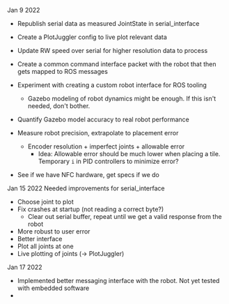 Jan 9 2022
- Republish serial data as measured JointState in serial_interface
- Create a PlotJuggler config to live plot relevant data
- Update RW speed over serial for higher resolution data to process
- Create a common command interface packet with the robot that then gets mapped to ROS messages
- Experiment with creating a custom robot interface for ROS tooling
    - Gazebo modeling of robot dynamics might be enough. If this isn't needed, don't bother.
- Quantify Gazebo model accuracy to real robot performance

- Measure robot precision, extrapolate to placement error
    - Encoder resolution + imperfect joints + allowable error
        - Idea: Allowable error should be much lower when placing a tile. Temporary `i` in PID controllers to minimize error?

- See if we have NFC hardware, get specs if we do

Jan 15 2022
Needed improvements for serial_interface
- Choose joint to plot
- Fix crashes at startup (not reading a correct byte?)
    - Clear out serial buffer, repeat until we get a valid response from the robot
- More robust to user error
- Better interface
- Plot all joints at one
- Live plotting of joints (-> PlotJuggler)

Jan 17 2022
- Implemented better messaging interface with the robot. Not yet tested with embedded software
- 